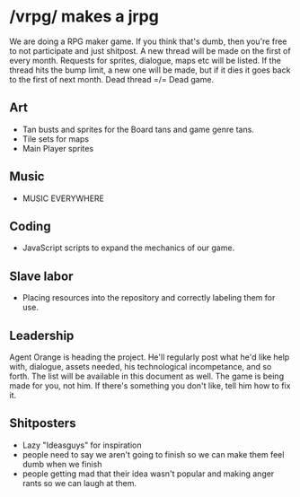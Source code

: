 # /vrpg/ makes a jrpg

We are doing a RPG maker game. If you think that's dumb, then you're free to not participate and just shitpost.
A new thread will be made on the first of every month. Requests for sprites, dialogue, maps etc will be listed.
If the thread hits the bump limit, a new one will be made, but if it dies it goes back to the first of next month.
Dead thread =/= Dead game. 

## Art
- Tan busts and sprites for the Board tans and game genre tans.
- Tile sets for maps
- Main Player sprites

## Music
- MUSIC EVERYWHERE

## Coding
- JavaScript scripts to expand the mechanics of our game.

## Slave labor
- Placing resources into the repository and correctly labeling them for use.

## Leadership
Agent Orange is heading the project. 
He'll regularly post what he'd like help with, dialogue, assets needed, his technological incompetance, and so forth. 
The list will be available in this document as well.
The game is being made for you, not him. If there's something you don't like, tell him how to fix it.

## Shitposters
- Lazy "Ideasguys" for inspiration
- people need to say we aren't going to finish so we can make them feel dumb when we finish
- people getting mad that their idea wasn't popular and making anger rants so we can laugh at them.

